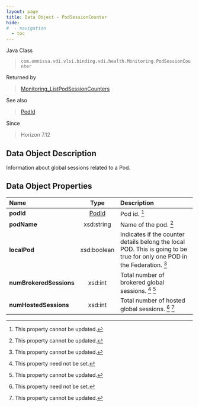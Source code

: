```yaml
---
layout: page
title: Data Object - PodSessionCounter
hide:
#  - navigation
  - toc
---
```






Java Class
> `com.omnissa.vdi.vlsi.binding.vdi.health.Monitoring.PodSessionCounter`

Returned by
> [Monitoring_ListPodSessionCounters](vdi.health.Monitoring.md#listPodSessionCounters)

See also
> [PodId](vdi.entity.PodId.md)

Since
> Horizon 7.12


## Data Object Description

Information about global sessions related to a Pod.

## Data Object Properties

 Name | Type | Description
:---|:---:|:---
**podId**| [PodId](vdi.entity.PodId.md)|  Pod id. [^2]
**podName**|  xsd:string|  Name of the pod. [^2]
**localPod**|  xsd:boolean|  Indicates if the counter details belong the local POD. This is going to be true for only one POD in the Federation. [^2]
**numBrokeredSessions**|  xsd:int|  Total number of brokered global sessions. [^1] [^2]
**numHostedSessions**|  xsd:int|  Total number of hosted global sessions. [^1] [^2]


 


[^1]: This property need not be set.
[^2]: This property cannot be updated.